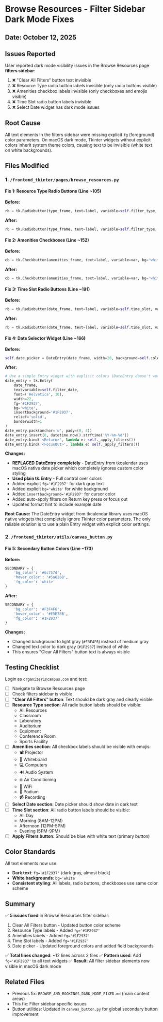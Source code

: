 # Browse Resources - Filter Sidebar Dark Mode Fixes

## Date: October 12, 2025

## Issues Reported
User reported dark mode visibility issues in the Browse Resources page **filters sidebar**:

1. ❌ "Clear All Filters" button text invisible
2. ❌ Resource Type radio button labels invisible (only radio buttons visible)
3. ❌ Amenities checkbox labels invisible (only checkboxes and emojis visible)
4. ❌ Time Slot radio button labels invisible
5. ❌ Select Date widget has dark mode issues

## Root Cause
All text elements in the filters sidebar were missing explicit `fg` (foreground) color parameters. On macOS dark mode, Tkinter widgets without explicit colors inherit system theme colors, causing text to be invisible (white text on white backgrounds).

## Files Modified

### 1. `/frontend_tkinter/pages/browse_resources.py`

#### Fix 1: Resource Type Radio Buttons (Line ~105)
**Before:**
```python
rb = tk.Radiobutton(type_frame, text=label, variable=self.filter_type, value=value, bg='white', font=('Helvetica', 10), selectcolor='white', command=self._apply_filters)
```

**After:**
```python
rb = tk.Radiobutton(type_frame, text=label, variable=self.filter_type, value=value, bg='white', fg='#1F2937', font=('Helvetica', 10), selectcolor='white', command=self._apply_filters)
```

#### Fix 2: Amenities Checkboxes (Line ~152)
**Before:**
```python
cb = tk.Checkbutton(amenities_frame, text=label, variable=var, bg='white', font=('Helvetica', 9), selectcolor='white', command=self._apply_filters)
```

**After:**
```python
cb = tk.Checkbutton(amenities_frame, text=label, variable=var, bg='white', fg='#1F2937', font=('Helvetica', 9), selectcolor='white', command=self._apply_filters)
```

#### Fix 3: Time Slot Radio Buttons (Line ~191)
**Before:**
```python
rb = tk.Radiobutton(date_frame, text=label, variable=self.time_slot, value=value, bg='white', font=('Helvetica', 9), selectcolor='white', command=self._apply_filters)
```

**After:**
```python
rb = tk.Radiobutton(date_frame, text=label, variable=self.time_slot, value=value, bg='white', fg='#1F2937', font=('Helvetica', 9), selectcolor='white', command=self._apply_filters)
```

#### Fix 4: Date Selector Widget (Line ~166)
**Before:**
```python
self.date_picker = DateEntry(date_frame, width=20, background=self.colors.get('secondary', '#3498DB'), foreground='white', borderwidth=2, date_pattern='yyyy-mm-dd', mindate=datetime.now())
```

**After:**
```python
# Use a simple Entry widget with explicit colors (DateEntry doesn't work well with macOS dark mode)
date_entry = tk.Entry(
    date_frame, 
    textvariable=self.filter_date, 
    font=('Helvetica', 10), 
    width=22,
    fg='#1F2937',
    bg='white',
    insertbackground='#1F2937',
    relief='solid',
    borderwidth=1
)
date_entry.pack(anchor='w', pady=(0, 4))
date_entry.insert(0, datetime.now().strftime('%Y-%m-%d'))
date_entry.bind('<Return>', lambda e: self._apply_filters())
date_entry.bind('<FocusOut>', lambda e: self._apply_filters())
```

**Changes:**
- **REPLACED DateEntry completely** - DateEntry from tkcalendar uses macOS native date picker which completely ignores custom color styling
- **Used plain tk.Entry** - Full control over colors
- Added explicit `fg='#1F2937'` for dark gray text
- Added explicit `bg='white'` for white background
- Added `insertbackground='#1F2937'` for cursor color
- Added auto-apply filters on Return key press or focus out
- Updated format hint to include example date

**Root Cause:**
The DateEntry widget from tkcalendar library uses macOS native widgets that completely ignore Tkinter color parameters. The only reliable solution is to use a plain Entry widget with explicit color settings.

### 2. `/frontend_tkinter/utils/canvas_button.py`

#### Fix 5: Secondary Button Colors (Line ~173)
**Before:**
```python
SECONDARY = {
    'bg_color': '#6c757d',
    'hover_color': '#5a6268',
    'fg_color': 'white'
}
```

**After:**
```python
SECONDARY = {
    'bg_color': '#F3F4F6',
    'hover_color': '#E5E7EB',
    'fg_color': '#1F2937'
}
```

**Changes:**
- Changed background to light gray (`#F3F4F6`) instead of medium gray
- Changed text color to dark gray (`#1F2937`) instead of white
- This ensures "Clear All Filters" button text is always visible

## Testing Checklist

Login as `organizer1@campus.com` and test:

- [ ] Navigate to Browse Resources page
- [ ] Check filters sidebar is visible
- [ ] **"Clear All Filters" button**: Text should be dark gray and clearly visible
- [ ] **Resource Type section**: All radio button labels should be visible:
  - All Resources
  - Classroom
  - Laboratory
  - Auditorium
  - Equipment
  - Conference Room
  - Sports Facility
- [ ] **Amenities section**: All checkbox labels should be visible with emojis:
  - 📽️ Projector
  - 📝 Whiteboard
  - 💻 Computers
  - 🔊 Audio System
  - ❄️ Air Conditioning
  - 📡 WiFi
  - 🎤 Podium
  - 📹 Recording
- [ ] **Select Date section**: Date picker should show date in dark text
- [ ] **Time Slot section**: All radio button labels should be visible:
  - All Day
  - Morning (8AM-12PM)
  - Afternoon (12PM-5PM)
  - Evening (5PM-9PM)
- [ ] **Apply Filters button**: Should be blue with white text (primary button)

## Color Standards

All text elements now use:
- **Dark text**: `fg='#1F2937'` (dark gray, almost black)
- **White backgrounds**: `bg='white'`
- **Consistent styling**: All labels, radio buttons, checkboxes use same color scheme

## Summary

✅ **5 issues fixed** in Browse Resources filter sidebar:
1. Clear All Filters button - Updated button color scheme
2. Resource Type labels - Added `fg='#1F2937'`
3. Amenities labels - Added `fg='#1F2937'`
4. Time Slot labels - Added `fg='#1F2937'`
5. Date picker - Updated foreground colors and added field backgrounds

✅ **Total lines changed**: ~12 lines across 2 files
✅ **Pattern used**: Add `fg='#1F2937'` to all text widgets
✅ **Result**: All filter sidebar elements now visible in macOS dark mode

## Related Files
- Previous fix: `BROWSE_AND_BOOKINGS_DARK_MODE_FIXED.md` (main content areas)
- This fix: Filter sidebar specific issues
- Button utilities: Updated in `canvas_button.py` for global secondary button improvement
